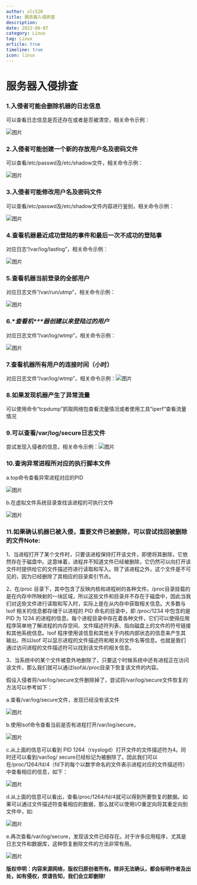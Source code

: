 ```yaml
---
author: xlc520
title: 服务器入侵排查
description: 
date: 2022-06-07
category: Linux
tag: Linux
article: true
timeline: true
icon: linux
---
```


# 服务器入侵排查

### 1.**入侵者可能会删除机器的日志信息**

可以查看日志信息是否还存在或者是否被清空，相关命令示例：

![图片](https://bitbucket.org/xlc520/blogasset/raw/main/images3/640-165357407084712.png)

### 2.**入侵者可能创建一个新的存放用户名及密码文件**

可以查看/etc/passwd及/etc/shadow文件，相关命令示例：

![图片](https://bitbucket.org/xlc520/blogasset/raw/main/images3/640-16535740708461.png)

### 3.**入侵者可能修改用户名及密码文件**

可以查看/etc/passwd及/etc/shadow文件内容进行鉴别，相关命令示例：

![图片](https://bitbucket.org/xlc520/blogasset/raw/main/images3/640-16535740708462.png)

### 4.**查看机器最近成功登陆的事件和最后一次不成功的登陆事**

对应日志“/var/log/lastlog”，相关命令示例：

![图片](https://bitbucket.org/xlc520/blogasset/raw/main/images3/640-16535740708473.png)

### 5.**查看机器当前登录的全部用户**

对应日志文件“/var/run/utmp”，相关命令示例：

![图片](https://bitbucket.org/xlc520/blogasset/raw/main/images3/640-16535740708474.png)

### 6.**查看机\**\**器创建以来登陆过的用户**

对应日志文件“/var/log/wtmp”，相关命令示例：

![图片](https://bitbucket.org/xlc520/blogasset/raw/main/images3/640-16535740708475.png)

### 7.**查看机器所有用户的连接时间（小时）**

对应日志文件“/var/log/wtmp”，相关命令示例：![图片](https://bitbucket.org/xlc520/blogasset/raw/main/images3/640-16535740708476.png)

### 8.**如果发现机器产生了异常流量**

可以使用命令“tcpdump”抓取网络包查看流量情况或者使用工具”iperf”查看流量情况

### 9.**可以查看/var/log/secure日志文件**

尝试发现入侵者的信息，相关命令示例：![图片](https://bitbucket.org/xlc520/blogasset/raw/main/images3/640-16535740708477.png)

### 10.查询异常进程所对应的执行脚本文件

a.top命令查看异常进程对应的PID

![图片](https://bitbucket.org/xlc520/blogasset/raw/main/images3/640-16535740708478.jpeg)

b.在虚拟文件系统目录查找该进程的可执行文件

![图片](https://bitbucket.org/xlc520/blogasset/raw/main/images3/640-16535740708479.png)

### 11.如果确认机器已被入侵，重要文件已被删除，可以尝试找回被删除的文件Note:

1、当进程打开了某个文件时，只要该进程保持打开该文件，即使将其删除，它依然存在于磁盘中。这意味着，进程并不知道文件已经被删除，它仍然可以向打开该文件时提供给它的文件描述符进行读取和写入。除了该进程之外，这个文件是不可见的，因为已经删除了其相应的目录索引节点。

2、在/proc 目录下，其中包含了反映内核和进程树的各种文件。/proc目录挂载的是在内存中所映射的一块区域，所以这些文件和目录并不存在于磁盘中，因此当我们对这些文件进行读取和写入时，实际上是在从内存中获取相关信息。大多数与
lsof 相关的信息都存储于以进程的 PID 命名的目录中，即 /proc/1234 中包含的是 PID 为 1234
的进程的信息。每个进程目录中存在着各种文件，它们可以使得应用程序简单地了解进程的内存空间、文件描述符列表、指向磁盘上的文件的符号链接和其他系统信息。lsof
程序使用该信息和其他关于内核内部状态的信息来产生其输出。所以lsof 可以显示进程的文件描述符和相关的文件名等信息。也就是我们通过访问进程的文件描述符可以找到该文件的相关信息。

3、当系统中的某个文件被意外地删除了，只要这个时候系统中还有进程正在访问该文件，那么我们就可以通过lsof从/proc目录下恢复该文件的内容。

假设入侵者将/var/log/secure文件删除掉了，尝试将/var/log/secure文件恢复的方法可以参考如下：

a.查看/var/log/secure文件，发现已经没有该文件

![图片](https://bitbucket.org/xlc520/blogasset/raw/main/images3/640-165357407084710.png)

b.使用lsof命令查看当前是否有进程打开/var/log/secure，

![图片](https://bitbucket.org/xlc520/blogasset/raw/main/images3/640-165357407084711.png)

c.从上面的信息可以看到 PID 1264（rsyslogd）打开文件的文件描述符为4。同时还可以看到/var/log/
secure已经标记为被删除了。因此我们可以在/proc/1264/fd/4（fd下的每个以数字命名的文件表示进程对应的文件描述符）中查看相应的信息，如下：

![图片](https://bitbucket.org/xlc520/blogasset/raw/main/images3/640-165357407084812.jpeg)

d.从上面的信息可以看出，查看/proc/1264/fd/4就可以得到所要恢复的数据。如果可以通过文件描述符查看相应的数据，那么就可以使用I/O重定向将其重定向到文件中，如:

![图片](https://bitbucket.org/xlc520/blogasset/raw/main/images3/640-165357407084813.png)

e.再次查看/var/log/secure，发现该文件已经存在。对于许多应用程序，尤其是日志文件和数据库，这种恢复删除文件的方法非常有用。

![图片](https://bitbucket.org/xlc520/blogasset/raw/main/images3/640-165357407084814.jpeg)

**版权申明：内容来源网络，版权归原创者所有。除非无法确认，都会标明作者及出处，如有侵权，烦请告知，我们会立即删除!**